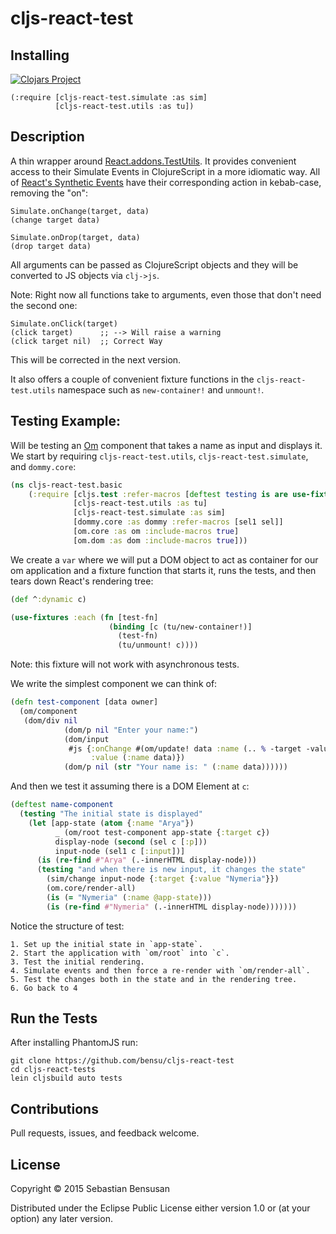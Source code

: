 # cljs-react-test 

## Installing

[![Clojars Project](http://clojars.org/cljs-react-test/latest-version.svg)](http://clojars.org/om-routes)

    (:require [cljs-react-test.simulate :as sim]
              [cljs-react-test.utils :as tu])

## Description

A thin wrapper around
[React.addons.TestUtils](https://facebook.github.io/react/docs/test-utils.html).
It provides convenient access to their Simulate Events in
ClojureScript in a more idiomatic way. All of
[React's Synthetic Events]() have their corresponding action in
kebab-case, removing the "on":

    Simulate.onChange(target, data)
    (change target data)

    Simulate.onDrop(target, data)
    (drop target data)

All arguments can be passed as ClojureScript objects and they will be
converted to JS objects via `clj->js`.

Note: Right now all functions take to arguments, even those that don't
need the second one:

    Simulate.onClick(target)
    (click target) 		;; --> Will raise a warning
    (click target nil)  ;; Correct Way

This will be corrected in the next version.

It also offers a couple of convenient fixture functions in the
`cljs-react-test.utils` namespace such as `new-container!` and `unmount!`.


## Testing Example:

Will be testing an [Om](https://github.com/omcljs/om) component that
takes a name as input and displays it. We start by requiring
`cljs-react-test.utils`, `cljs-react-test.simulate`, and `dommy.core`:

```clj
(ns cljs-react-test.basic
    (:require [cljs.test :refer-macros [deftest testing is are use-fixtures]]
              [cljs-react-test.utils :as tu]
              [cljs-react-test.simulate :as sim]
              [dommy.core :as dommy :refer-macros [sel1 sel]]
              [om.core :as om :include-macros true]
              [om.dom :as dom :include-macros true]))
```

We create a `var` where we will put a DOM object to act as container
for our om application and a fixture function that starts it, runs the
tests, and then tears down React's rendering tree:

```clj
(def ^:dynamic c)

(use-fixtures :each (fn [test-fn]
                      (binding [c (tu/new-container!)]
                        (test-fn)
                        (tu/unmount! c))))
```

Note: this fixture will not work with asynchronous tests.

We write the simplest component we can think of:

```clj
(defn test-component [data owner]
  (om/component
   (dom/div nil
            (dom/p nil "Enter your name:")
            (dom/input 
             #js {:onChange #(om/update! data :name (.. % -target -value))
                  :value (:name data)})
            (dom/p nil (str "Your name is: " (:name data))))))
```

And then we test it assuming there is a DOM Element at `c`:

```clj
(deftest name-component
  (testing "The initial state is displayed"
    (let [app-state (atom {:name "Arya"})
          _ (om/root test-component app-state {:target c})
          display-node (second (sel c [:p]))
          input-node (sel1 c [:input])]
      (is (re-find #"Arya" (.-innerHTML display-node)))
      (testing "and when there is new input, it changes the state"
        (sim/change input-node {:target {:value "Nymeria"}})
        (om.core/render-all)
        (is (= "Nymeria" (:name @app-state)))
        (is (re-find #"Nymeria" (.-innerHTML display-node)))))))
```

Notice the structure of test:

    1. Set up the initial state in `app-state`.
    2. Start the application with `om/root` into `c`.
    3. Test the initial rendering.
    4. Simulate events and then force a re-render with `om/render-all`.
    5. Test the changes both in the state and in the rendering tree.
    6. Go back to 4

## Run the Tests 

After installing PhantomJS run:

    git clone https://github.com/bensu/cljs-react-test
    cd cljs-react-tests 
    lein cljsbuild auto tests 

## Contributions

Pull requests, issues, and feedback welcome.

## License

Copyright © 2015 Sebastian Bensusan

Distributed under the Eclipse Public License either version 1.0 or (at
your option) any later version.
